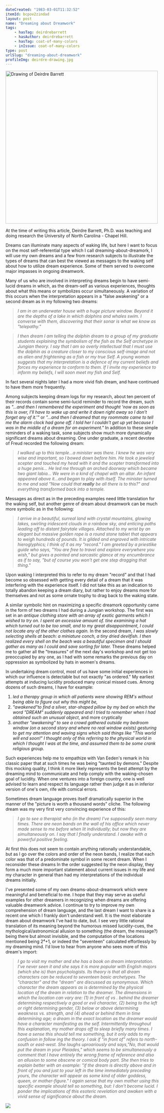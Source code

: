 ```yaml
---
dateCreated: "1983-03-01T11:32:52"
itemId: bcpov2zindad
layout: post
name: "Dreaming about Dreamwork"
tags:
    - hasTag: deirdrebarrett
    - hasAuthor: deirdrebarrett
    - hasTag: coat-of-many-colors
    - inIssue: coat-of-many-colors
type: post
urlSlug: "dreaming-about-dreamwork"
profileImg: deirdre-drawing.jpg
---
```


<img src="../images/deirdre-drawing.jpg" alt="Drawing of Deirdre Barrett" width="500" height="auto"/><!--nopreview--><div class="caption">At the time of writing this article, Deirdre Barrett, Ph.D. was teaching and doing research the University of North Carolina - Chapel Hill.</div><!--/nopreview-->

Dreams can illuminate many aspects of waking life, but here I want to focus on the most self-referential type which I call dreaming-about-dreamork, I will use my own dreams and a few from research subjects to illustrate the types of dreams that can best the viewed as messages to the waking self about how to utilize dream experience. Some of them served to overcome major impasses in ongoing dreamwork.

Many of us who are involved in interpreting dreams begin to have semi-lucid dreams in which, as the dream-self as various experiences, thoughts about what this means or symbolizes occur simultaneously. A variation of this occurs when the interpretation appears in a "false awakening" or a second dream as in my following two dreams:

> _I am in an underwater house with a huge picture window. Beyond it are the depths of a lake in which dolphins and whales swim. I converse with them, discovering that their sonar is what we know as "telepathy."_

> _I then dream I am telling the dolphin dream to a group of my graduate students explaining the symbolism of the fish as the Self archetype in Jungian theory. I say that I am so overly intellectual that I must use the dolphin as a creature closer to my conscious self-image and not as alien and frightening as a fish or my true Self. A young woman suggests that my interpretation is a defence of my current beliefs and forces my experience to conform to them. If I invite my experience to inform my beliefs, I will soon meet my fish and Self._

In fact several nights later I had a more vivid fish dream, and have continued to have them more frequently.

Among subjects keeping dream logs for my research, about ten percent of their records contain some semi-lucid reminder to record the dream, such as _"...and then I remembered the experiment and thought 'now as soon as this is over, I'll have to wake up and write it down right away so I don't forget any of it.'"_ or _"...and then I dreamed that my roommate came to tell me the alarm clock had gone off. I told her I couldn't get up yet because I was in the middle of a dream for an experiment."_ In addition to these simple reminders of a waking task, sone subjects show much more dynamically significant dreams about dreaming. One under graduate, a recent devotee of Freud recorded the following dream:

> _I walked up to this temple...a minister was there. I knew he was very wise and important, so I bowed down before him. He took a jeweled scepter and touched my head with it and the scepter transformed into a huge penis... He led me through an arched doorway which became two giant labia... We were in a kind of chapel with an altar. An infant appeared above it...and began to play with itself. The minister turned to me and said "Now could that **really** be all there is to this?" and everything transformed back into a temple._

Messages as direct as in the preceding examples need little translation for the waking self, but another genre of dream about dreamwork can be much more symbolic as in the following:

> _I arrive in a beautiful, surreal land with crystal mountains, glowing lakes, swirling iridescent clouds in a rainbow sky, and enticing paths leading off to distant fairytale villages. Attached to my wrist by an elegant but massive golden rope is a round stone tablet that appears to weigh hundreds of pounds. It is gilded and engraved with intricate hieroglyphics; I think of it as my "record." I am greeted by a priestlike guide who says, "You are free to travel and explore everywhere you wish," but gives a pointed and sarcastic glance at my encumbrance as if to say, "but of course you won't get one step dragging that thing."_

Upon waking I interpreted this to refer to my dream "record" and that I had become so obsessed with getting every detail of a dream that it was interfering with the experience itself. I did not take this as an indication to totally abandon keeping a dream diary, but rather to enjoy dreams more for themselves and not as some ornate trophy to drag back to the waking state.

A similar symbolic hint on maximizing a specific dreamork opportunity came in the form of two dreams I had during a Jungian workshop. The first was set in an _antique clothing store with an array of exotic garments which I wished to try on. I spent an excessive amount of. tine examining a hat which turned out to be too small, and to my great disappointment, I could not locate any of the other clothes again._ In the second dream, _I was slowly selecting shells at beach: a miniature conch, a tiny dried devilfish. I then realized every shell on the beach was a beautiful specimen and I should gather as many as I could and save sorting for later._ These dreams helped me to gather all the "treasures" of the next day's workshop and not get too preoccupied by any one, as I had with some remarks the previous day on oppression as symbolized by hats in women's dreams.

In undertaking dream control, most of us have some initial experiences in which our influence is detectable but not exactly "as ordered." My earliest attempts at inducing lucidity produced many conical missed cues. Among dozens of such dreams, I have for example:

1. _led a therapy group in which all patients were showing REM's without being able to figure out why this might be,_
2. _"awakened"to find a silver, star-shaped pillow by my bed on which the word "DREAM" suddenly appeared and I tried to remember when $I$ had obtained such an unusual object_, and more cryptically
3. _another "awakening" to see a crowd gathered outside my bedroom window (on a second story and where no real window exists) gesturing to get my attention and waving signs which said things like "This world will end soon!" I thought only of this referring to the physical world in which I thought I was at the time, and assumed them to be some crank religious group._

Such experiences help me to empathize with Van Eeden's remark in his classic paper that at such times he was being "taunted by demons." Despite this mocking quality, I think it more likely represents the best attempt by the dreaming mind to communicate and help comply with the waking-chosen goal of lucidity. When one ventures into a foreign country, one is well advised to learn and respect its language rather then judge it as in inferior version of one's own, rife with comical errors.

Sometimes dream language proves itself dramatically superior in the manner of the "picture is worth a thousand words" cliche. The following dream was my very first very convincing experience of this:

> _I go to see a therapist who (in the dream) I've supposedly seen many times. There are neon bands on the wall of his office which never made sense to me before when lit individually; but now they are simultaneously on. I say that I finally understand. I awake with a powerful positive feeling._

At first this does not seem to contain anything rationally understandable, but as I go over the colors and order of the neon bands, I realize that each color was that of a predominate symbol in some recent dream. When I reconsider these dreams In the order suggested by the neon display, they form a much more important statement about current issues in my life and my character in general than had my interpretations of the individual dreams initially.

I've presented some of my own dreams-about-dreamwork which were meaningful and beneficial to me. I hope that they may serve as useful examples for other dreamers in recognizing when dreams are offering valuable dreamwork advice. I continue to try to improve my own comprehension of dream language, and the last dream I want to share is a recent one which I frankly don't understand well. It is the most elaborate dream about dreamwork I've had to date, but. I see very little rational translation of its meaning beyond the humorous missed lucidity-cues, the mythological/astronomical allusion to something (the dream, the message?) being there but almost invisible, and the computation of the locations mentioned being 2⁴+1, or indeed the "seventeen" calculated effortlessly by my dreaming mind. I'd love to hear
from anyone who sees more of this dream's import:

> _I go to visit my mother and she has a book on dream interpretation. I've never seen it and she says it is more popular with English majors (which she is) than psychologists. Its theory is that all dream characters can be reduced to seventeen basic archetypes. The "character" and the "dream" are discussed as synonymous. Which character the dream appears as is determined by the physical location of the dream in relation to the dreamer. The dimensions in which the location can vary are: (1) in front of vs . behind the dreamer determining respectively a good or evil character, (2) being to the left or right determining gender, (3) below or above determining weakness vs. strength, and (4) ahead or behind them in time determining age; a dream in the exact location as the dreamer would have a character manifesting as the self. Intermittently throughout this explanation, my mother drops off to sleep briefly many times. I have a sense this should tell me something, but it only adds to my confusion in follow ing the theory. I ask if "in front of" refers to north-south or east-west. She laughs uproariously and says,"No, that would put the dream in your Pleiades," which seems to be simultaneously a comment that I have entirely the wrong frame of reference and also an allusion to some obscene or comical body part. She then tries to explain better with an example: "if the dream is directly above and in front of you and just to your left in the time immediately preceding yours, the character will appear as some kind of older goddess, queen, or mother-figure." I again sense that my own mother using this specific example should tell so something, but: I don't become lucid. I ponder the implications of this esoteric revelation and awaken with a vivid sense of significance about the dream._

![](https://cdn.mathpix.com/cropped/2024_05_01_3401056629b014ef5b07g-035.jpg?height=610&width=1264&top_left_y=1338&top_left_x=315)

